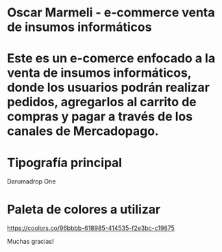 # Oscar Marmeli - e-commerce venta de insumos informáticos

# Este es un e-comerce enfocado a la venta de insumos informáticos, donde los usuarios podrán realizar pedidos, agregarlos al carrito de compras y pagar a través de los canales de Mercadopago.

# Tipografía principal
Darumadrop One

# Paleta de colores a utilizar
https://coolors.co/96bbbb-618985-414535-f2e3bc-c19875

Muchas gracias!
